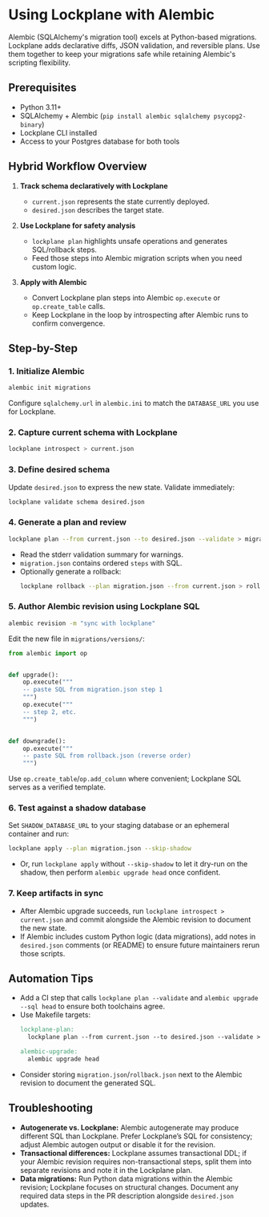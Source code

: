 # Using Lockplane with Alembic

Alembic (SQLAlchemy's migration tool) excels at Python-based migrations. Lockplane adds declarative diffs, JSON validation, and reversible plans. Use them together to keep your migrations safe while retaining Alembic's scripting flexibility.

## Prerequisites

- Python 3.11+
- SQLAlchemy + Alembic (`pip install alembic sqlalchemy psycopg2-binary`)
- Lockplane CLI installed
- Access to your Postgres database for both tools

## Hybrid Workflow Overview

1. **Track schema declaratively with Lockplane**
   - `current.json` represents the state currently deployed.
   - `desired.json` describes the target state.

2. **Use Lockplane for safety analysis**
   - `lockplane plan` highlights unsafe operations and generates SQL/rollback steps.
   - Feed those steps into Alembic migration scripts when you need custom logic.

3. **Apply with Alembic**
   - Convert Lockplane plan steps into Alembic `op.execute` or `op.create_table` calls.
   - Keep Lockplane in the loop by introspecting after Alembic runs to confirm convergence.

## Step-by-Step

### 1. Initialize Alembic
```bash
alembic init migrations
```
Configure `sqlalchemy.url` in `alembic.ini` to match the `DATABASE_URL` you use for Lockplane.

### 2. Capture current schema with Lockplane
```bash
lockplane introspect > current.json
```

### 3. Define desired schema
Update `desired.json` to express the new state. Validate immediately:
```bash
lockplane validate schema desired.json
```

### 4. Generate a plan and review
```bash
lockplane plan --from current.json --to desired.json --validate > migration.json
```
- Read the stderr validation summary for warnings.
- `migration.json` contains ordered `steps` with SQL.
- Optionally generate a rollback:
  ```bash
  lockplane rollback --plan migration.json --from current.json > rollback.json
  ```

### 5. Author Alembic revision using Lockplane SQL
```bash
alembic revision -m "sync with lockplane"
```
Edit the new file in `migrations/versions/`:
```python
from alembic import op


def upgrade():
    op.execute("""
    -- paste SQL from migration.json step 1
    """)
    op.execute("""
    -- step 2, etc.
    """)


def downgrade():
    op.execute("""
    -- paste SQL from rollback.json (reverse order)
    """)
```
Use `op.create_table`/`op.add_column` where convenient; Lockplane SQL serves as a verified template.

### 6. Test against a shadow database
Set `SHADOW_DATABASE_URL` to your staging database or an ephemeral container and run:
```bash
lockplane apply --plan migration.json --skip-shadow
```
- Or, run `lockplane apply` without `--skip-shadow` to let it dry-run on the shadow, then perform `alembic upgrade head` once confident.

### 7. Keep artifacts in sync
- After Alembic upgrade succeeds, run `lockplane introspect > current.json` and commit alongside the Alembic revision to document the new state.
- If Alembic includes custom Python logic (data migrations), add notes in `desired.json` comments (or README) to ensure future maintainers rerun those scripts.

## Automation Tips

- Add a CI step that calls `lockplane plan --validate` and `alembic upgrade --sql head` to ensure both toolchains agree.
- Use Makefile targets:
  ```makefile
  lockplane-plan:
  	lockplane plan --from current.json --to desired.json --validate > migration.json

  alembic-upgrade:
  	alembic upgrade head
  ```
- Consider storing `migration.json`/`rollback.json` next to the Alembic revision to document the generated SQL.

## Troubleshooting

- **Autogenerate vs. Lockplane:** Alembic autogenerate may produce different SQL than Lockplane. Prefer Lockplane’s SQL for consistency; adjust Alembic autogen output or disable it for the revision.
- **Transactional differences:** Lockplane assumes transactional DDL; if your Alembic revision requires non-transactional steps, split them into separate revisions and note it in the Lockplane plan.
- **Data migrations:** Run Python data migrations within the Alembic revision; Lockplane focuses on structural changes. Document any required data steps in the PR description alongside `desired.json` updates.

